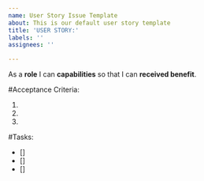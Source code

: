 ```yaml
---
name: User Story Issue Template
about: This is our default user story template
title: 'USER STORY:'
labels: ''
assignees: ''

---
```


As a **role** I can **capabilities** so that I can **received benefit**.

#Acceptance Criteria:

1.
2.
3.

#Tasks:

- []
- []
- []

